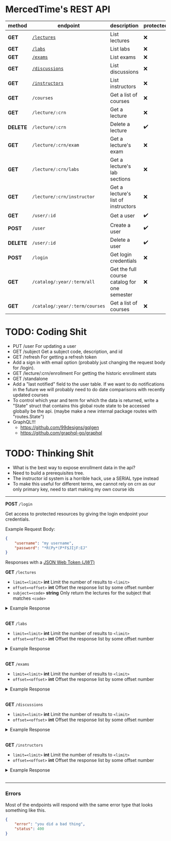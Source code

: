 # MercedTime's REST API

| method     | endpoint                            | description                                  | protected |
| ------     | --------                            | -----------                                  | --------- |
| **GET**    | [`/lectures`](#list-lectures)       | List lectures                                | ❌        |
| **GET**    | [`/labs`](#list-labs)               | List labs                                    | ❌        |
| **GET**    | [`/exams`](#list-exams)             | List exams                                   | ❌        |
| **GET**    | [`/discussions`](#list-discussions) | List discussions                             | ❌        |
| **GET**    | [`/instructors`](#list-instructors) | List instructors                             | ❌        |
| **GET**    | `/courses`                          | Get a list of courses                        | ❌        |
| **GET**    | `/lecture/:crn`                     | Get a lecture                                | ❌        |
| **DELETE** | `/lecture/:crn`                     | Delete a lecture                             | ✔️         |
| **GET**    | `/lecture/:crn/exam`                | Get a lecture's exam                         | ❌        |
| **GET**    | `/lecture/:crn/labs`                | Get a lecture's lab sections                 | ❌        |
| **GET**    | `/lecture/:crn/instructor`          | Get a lecture's list of instructors          | ❌        |
| **GET**    | `/user/:id`                         | Get a user                                   | ✔️         |
| **POST**   | `/user`                             | Create a user                                | ✔️         |
| **DELETE** | `/user/:id`                         | Delete a user                                | ✔️         |
| **POST**   | `/login`                            | Get login credentials                        | ❌        |
| **GET**    | `/catalog/:year/:term/all`          | Get the full course catalog for one semester | ❌        |
| **GET**    | `/catalog/:year/:term/courses`      | Get a list of courses                        | ❌        |

# TODO: Coding Shit

- PUT /user For updating a user
- GET /subject Get a subject code, description, and id
- GET /refresh For getting a refresh token
- Add a sign in with email option (probably just changing the request body for
  /login).
- GET /lecture/:crn/enrollment For getting the historic enrollment stats
- GET /standalone
- Add a "last notified" field to the user table. If we want to do notifications
  in the future we will probably need to do date comparisons with recently
  updated courses
- To control which year and term for which the data is returned, write a
  "State" struct that contains this global route state to be accessed globally
  be the api. (maybe make a new internal package routes with "routes.State")
- GraphQL!!!
  - <https://github.com/99designs/gqlgen>
  - <https://github.com/graphql-go/graphql>

# TODO: Thinking Shit

- What is the best way to expose enrollment data in the api?
- Need to build a prerequisites tree.
- The instructor id system is a horrible hack, use a SERIAL type instead
- To make this useful for different terms, we cannot rely on crn as our only
  primary key, need to start making my own course ids

---

**POST** `/login`
<a name="login"></a>

Get access to protected resources by giving the login endpoint your credentials.

Example Request Body:

```json
{
    "username": "my username",
    "password": "*R(Py*(P*F$JIjF:EJ"
}
```

Responses with a [JSON Web Token (_JWT_)](https://jwt.io/)

**GET** `/lectures`
<a name="list-lectures"></a>

- `limit=<limit>` __int__ Limit the number of results to `<limit>`
- `offset=<offset>` __int__ Offset the response list by some offset number
- `subject=<code>` __string__ Only return the lectures for the subject that matches `<code>`

<details><summary>Example Response</summary>

```json
{}
```

</details><br>

**GET** `/labs`
<a name="list-labs"></a>

- `limit=<limit>` __int__ Limit the number of results to `<limit>`
- `offset=<offset>` __int__ Offset the response list by some offset number

<details><summary>Example Response</summary>

```json
{}
```

</details><br>

**GET** `/exams`
<a name="list-exams"></a>

- `limit=<limit>` __int__ Limit the number of results to `<limit>`
- `offset=<offset>` __int__ Offset the response list by some offset number

<details><summary>Example Response</summary>

```json
{}
```

</details><br>

**GET** `/discussions`
<a name="list-discussions"></a>

- `limit=<limit>` __int__ Limit the number of results to `<limit>`
- `offset=<offset>` __int__ Offset the response list by some offset number

<details><summary>Example Response</summary>

```json
{}
```

</details><br>

**GET** `/instructors`
<a name="list-instructors"></a>

- `limit=<limit>` __int__ Limit the number of results to `<limit>`
- `offset=<offset>` __int__ Offset the response list by some offset number

<details><summary>Example Response</summary>

```json
{}
```

</details><br>

---

### Errors

Most of the endpoints will respond with the same error type that looks
something like this.

```json
{
    "error": "you did a bad thing",
    "status": 400
}
```


